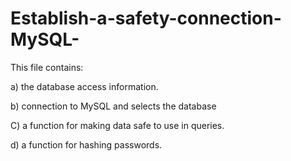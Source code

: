 # Establish-a-safety-connection-MySQL-

 This file contains: 
 
 a) the database access information. 
                    
 b) connection to MySQL and selects the database

 C) a function for making data safe to use in queries.

 d) a function for hashing passwords.
